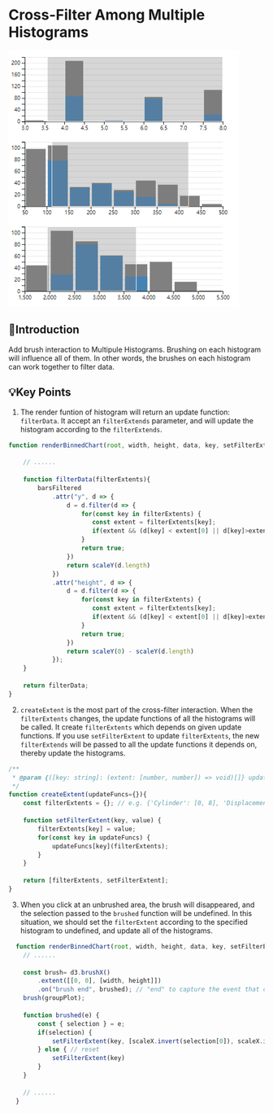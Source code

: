 Cross-Filter Among Multiple Histograms
===

<!-- ![overview](./index.png) -->
<img src="https://raw.githubusercontent.com/VirusPC/chart-gallery/master/src/cars/index.png" alt="overview" style="align: center">

:book:Introduction
---

Add brush interaction to Multipule Histograms. Brushing on each histogram will influence all of them. In other words, the brushes on each histogram can work together to filter data.

:bulb:Key Points
---

1. The render funtion of histogram will return an update function: ```filterData```. It accept an ```filterExtends``` parameter, and will update the histogram according to the ```filterExtends```.

  ```js
  function renderBinnedChart(root, width, height, data, key, setFilterExtent) {

      // ......

      function filterData(filterExtents){
          barsFiltered
              .attr("y", d => {
                  d = d.filter(d => {
                      for(const key in filterExtents) {
                         const extent = filterExtents[key]; 
                         if(extent && (d[key] < extent[0] || d[key]>extent[1])) return false;
                      }
                      return true;
                  })
                  return scaleY(d.length)
              })
              .attr("height", d => {
                  d = d.filter(d => {
                      for(const key in filterExtents) {
                         const extent = filterExtents[key]; 
                         if(extent && (d[key] < extent[0] || d[key]>extent[1])) return false;
                      }
                      return true;
                  })
                  return scaleY(0) - scaleY(d.length)
              });
      }

      return filterData;
  }
  ```

2. ```createExtent``` is the most part of the cross-filter interaction. When the ```filterExtents``` changes, the update functions of all the histograms will be called. It create ```filterExtents``` which depends on given update functions. If you use ```setFilterExtent``` to update ```filterExtents```, the new ```filterExtends``` will be passed to all the update functions it depends on, thereby update the histograms.

  ```js
  /**
   * @param {([key: string]: (extent: [number, number]) => void)[]} updateFuncs A updateFunc is functions to update . When brushed on the charts, filterExtents will passed to the updateFuncs;
   */
  function createExtent(updateFuncs={}){
      const filterExtents = {}; // e.g. {'Cylinder': [0, 8], 'Displacement': undefined}

      function setFilterExtent(key, value) {
          filterExtents[key] = value;
          for(const key in updateFuncs) {
              updateFuncs[key](filterExtents);
          }
      }

      return [filterExtents, setFilterExtent];
  }
  ```

3. When you click at an unbrushed area, the brush will disappeared, and the selection passed to the ```brushed``` function will be undefined. In this situation, we should set the ```filterExtent``` according to the specified histogram to undefined, and update all of the histograms.

```javascript
  function renderBinnedChart(root, width, height, data, key, setFilterExtent) {
    // ......

    const brush= d3.brushX()
        .extent([[0, 0], [width, height]])
        .on("brush end", brushed); // "end" to capture the event that click but not drag.
    brush(groupPlot);

    function brushed(e) {
        const { selection } = e;
        if(selection) {
            setFilterExtent(key, [scaleX.invert(selection[0]), scaleX.invert(selection[1])]);
        } else { // reset
            setFilterExtent(key)
        }
    }

    // ......
  }
```

